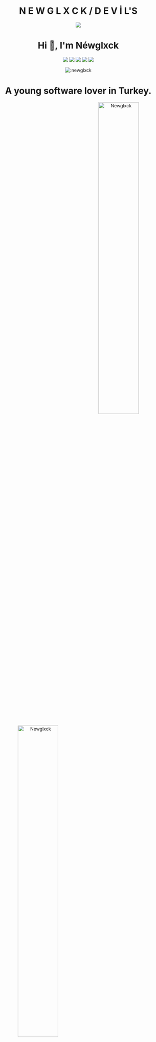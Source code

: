 <h1 align="center">N E W G L X C K / D E V İ L'S</h1>

<div align="center">
   <a href="https://discord.com/users/736943936073105418" target="_blank">
      <img src="https://lanyard-profile-readme.vercel.app/api/736943936073105418">
   </a>

<h1 align="center">Hi 👋, I'm Néwglxck</h1>

<div align="center">
</a>
   <a href="https://discord.com/users/736943936073105418" target"blank_"><img src="https://img.shields.io/badge/discord%20-111111.svg?&style=for-the-badge&logo=discord&logoColor=white"></a>
<a href="https://discord.gg/7sHUBsQpuh"><img src="https://img.shields.io/badge/G L X C K%20-111111.svg?&style=for-the-badge&logo=discord&logoColor=white"></a>
   <a href="https://sptfy.com/cxn" target"blank_"><img src="https://img.shields.io/badge/Spotify%20-111111.svg?&style=for-the-badge&logo=spotify&logoColor=white"></a>
   <a href="https://www.instagram.com/newqlxck/" target"blank_"><img src="https://img.shields.io/badge/INSTAGRAM%20-111111.svg?&style=for-the-badge&logo=instagram&logoColor=white"></a>
   <a href="https://github.com/newglxck/" target"blank_"><img src="https://img.shields.io/badge/GitHub%20-111111.svg?&style=for-the-badge&logo=github&logoColor=white"></a>
</a>
</p>

<div>
    <div align="center">
    <img src="https://count.getloli.com/get/@:aw3rque?theme=newglxck" alt=":newglxck" />
</div>
</a>
</p>
<h1 align="center">A young software lover in Turkey.</h1>

<p><img align="right" width="50%" src="https://github-readme-stats.vercel.app/api/top-langs?username=Newglxck&theme=dark&show_icons=true&locale=en&layout=compact" alt="Newglxck" /></p>

<p><img align="left" width="50%" src="https://github-readme-stats.vercel.app/api?username=Newglxck&theme=dark&show_icons=true&locale=en" alt="Newglxck"  ></p
